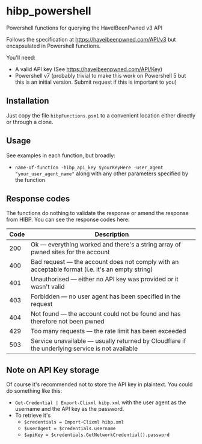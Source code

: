 # hibp_powershell
Powershell functions for querying the HaveIBeenPwned v3 API

Follows the specification at https://haveibeenpwned.com/API/v3 but encapsulated in Powershell functions.

You'll need:

- A valid API key (See https://haveibeenpwned.com/API/Key)
- Powershell v7 (probably trivial to make this work on Powershell 5 but this is an initial version. Submit request if this is important to you)

## Installation

Just copy the file `hibpFunctions.psm1` to a convenient location either directly or through a clone.

## Usage

See examples in each function, but broadly:

-   `name-of-function -hibp_api_key $yourKeyHere -user_agent "your_user_agent_name"` along with any other parameters specified by the function

## Response codes

The functions do nothing to validate the response or amend the response from HIBP. You can see the response codes here:


| Code |	Description |
| --- | ---- |
| 200 |	Ok — everything worked and there's a string array of pwned sites for the account |
| 400 |	Bad request — the account does not comply with an acceptable format (i.e. it's an empty string) |
| 401 |	Unauthorised — either no API key was provided or it wasn't valid |
| 403 |	Forbidden — no user agent has been specified in the request |
| 404 |	Not found — the account could not be found and has therefore not been pwned |
| 429 |	Too many requests — the rate limit has been exceeded |
| 503 |	Service unavailable — usually returned by Cloudflare if the underlying service is not available  |


## Note on API Key storage

Of course it's recommended not to store the API key in plaintext. You could do something like this:
- `Get-Credential | Export-Clixml hibp.xml` with the user agent as the username and the API key as the password.
- To retrieve it's
  - `$credentials = Import-Clixml hibp.xml`
  - `$userAgent = $credentials.username`
  - `$apiKey = $credentials.GetNetworkCredential().password`
